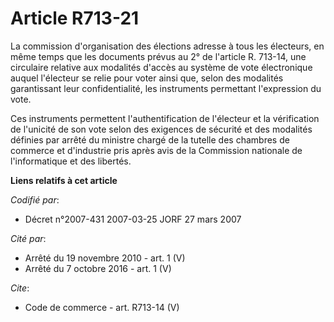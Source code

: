 # Article R713-21

La commission d'organisation des élections adresse à tous les électeurs, en même temps que les documents prévus au 2° de
l'article R. 713-14, une circulaire relative aux modalités d'accès au système de vote électronique auquel l'électeur se relie
pour voter ainsi que, selon des modalités garantissant leur confidentialité, les instruments permettant l'expression du
vote. 

Ces instruments permettent l'authentification de l'électeur et la vérification de l'unicité de son vote selon des exigences
de sécurité et des modalités définies par arrêté du ministre chargé de la tutelle des chambres de commerce et d'industrie
pris après avis de la Commission nationale de l'informatique et des libertés.

**Liens relatifs à cet article**

_Codifié par_:

  - Décret n°2007-431 2007-03-25 JORF 27 mars 2007

_Cité par_:

  - Arrêté du 19 novembre 2010 - art. 1 (V)
  - Arrêté du 7 octobre 2016 - art. 1 (V)

_Cite_:

  - Code de commerce - art. R713-14 (V)
